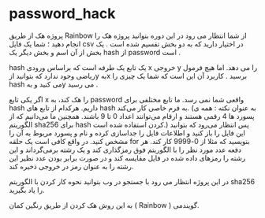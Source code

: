 # password_hack
پروژه هک از طریق Rainbow 
از شما انتظار می رود در این دوره بتوانید پروژه هک را انجام دهید ؛ شما یک فایل csv در اختیار دارید که به دو بخش تقسیم شده است . یک بخش از آن اسم و بخش دیگر یک hash از password است .

hash یک تابع یک طرفه است که براساس ورودی x خروجی y را می دهد. اما هیچ فرمول ریاضی وجود ندارد که بتوانید ازy  بهx  برسید . کاربرد آن این است که شما یک چیزی را hash می کنید و بهy  می رسید  .

اگر یکی تابع x را هک کند، به password واقعی شما نمی رسد. ما تابع مختلفی برای hash داریم. هرکدام از تابع های hash به فرم خاصی کار می‌کند. (به‌ عنوان نکته : همه ی پسورد ها 4 رقمی هستند و ارقام ‌می‌توانند اعداد 0 تا 9 باشند. همچنین ما می‌دانیم که از الگوریتم sha256  برای hash کردن استفاده شده است.) پس انتظار می‌رود که بتوانید این فایل را باز کنید و اطلاعات فایل را جداسازی کرده و نام و پسورد مربوط به آن را مشخص کنید. در واقع کافی است یک حلقه for بنویسید که مثلا از  0-9999 کار کند. هر دفعه عدد مورد نظر را با الگوریتم فوق رمزگذاری کند و یک رشته برمی‌گرداند و این رشته را رمزهای داده شده در فایل مقایسه کند و در صورت برابر بودن عدد نظیر این رشته را به عنوان رمز در خروجی ذخیره کند.

در این پروژه انتظار می رود با جستجو در وب بتوانید نحوه کار کردن با الگوریتم sha256 را یاد بگیرید.

به این روش هک کردن از طریق رنگین کمان ( Rainbow ) می‌‎گویند.

